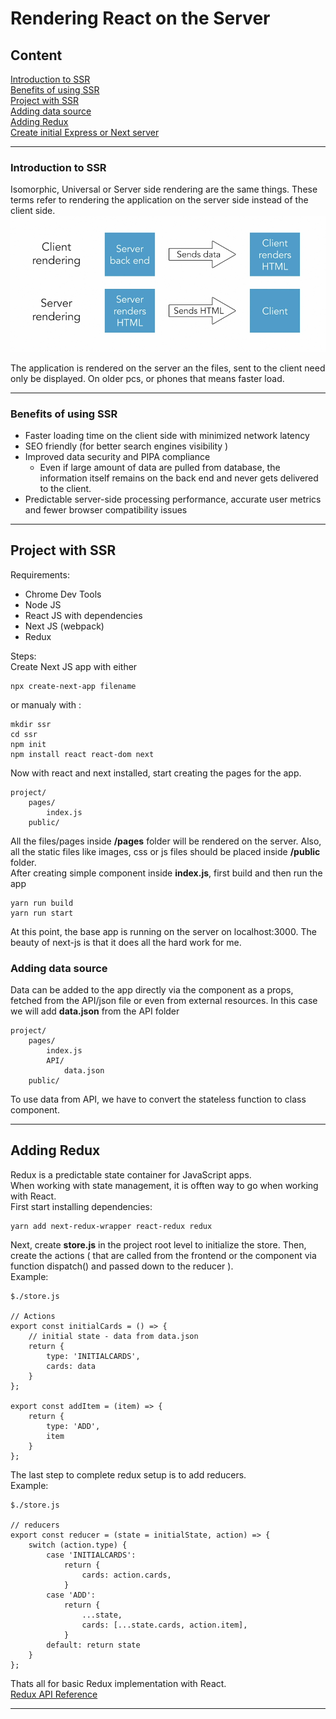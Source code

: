 # Rendering React on the Server
## Content

[Introduction to SSR](#introduction-to-ssr)   
[Benefits of using SSR](#benefits-of-using-ssr)   
[Project with SSR](#project-with-ssr)   
[Adding data source](#adding-data-source)   
[Adding Redux](#adding-redux)   
[Create initial Express or Next server](#create-initial-express-or-next-server)   

---

### Introduction to SSR

Isomorphic, Universal or Server side rendering are the same things. These terms refer to rendering the application on the server side instead of the client side.   
![ssr](https://github.com/mariourban83/react-server-side-rendering/blob/main/public/ssr.png?raw=true)

The application is rendered on the server an the files, sent to the client need only be displayed. On older pcs, or phones that means faster load.

---

### Benefits of using SSR

- Faster loading time on the client side with minimized network latency
- SEO friendly (for better search engines visibility )
- Improved data security and PIPA compliance
    - Even if large amount of data are pulled from database, the information itself remains on the back end and never gets delivered to the client.
- Predictable server-side processing performance, accurate user metrics and fewer browser compatibility issues

---

## Project with SSR

Requirements:   
- Chrome Dev Tools
- Node JS
- React JS with dependencies
- Next JS (webpack)
- Redux


Steps:   
Create Next JS app with either 
```
npx create-next-app filename
```
or manualy with :
```
mkdir ssr
cd ssr
npm init
npm install react react-dom next
```

Now with react and next installed, start creating the pages for the app.
```
project/
    pages/
        index.js
    public/

```
All the files/pages inside **/pages** folder will be rendered on the server. Also, all the static files like images, css or js files should be placed inside **/public** folder.   
After creating simple component inside **index.js**, first build and then run the app
```
yarn run build
yarn run start
```
 At this point, the base app is running on the server on localhost:3000. The beauty of next-js is that it does all the hard work for me.

### Adding data source

Data can be added to the app directly via the component as a props, fetched from the API/json file or even from external resources. In this case we will add **data.json** from the API folder
```
project/
    pages/
        index.js
        API/
            data.json
    public/
```
To use data from API, we have to convert the stateless function to class component.

---
## Adding Redux
Redux is a predictable state container for JavaScript apps.   
When working with state management, it is offten way to go when working with React.   
First start installing dependencies:
```
yarn add next-redux-wrapper react-redux redux
```
Next, create **store.js** in the project root level to initialize the store. Then, create the actions ( that are called from the frontend or the component via function dispatch() and passed down to the reducer ).   
Example:
```
$./store.js

// Actions
export const initialCards = () => {
    // initial state - data from data.json
    return {
        type: 'INITIALCARDS',
        cards: data
    }
};

export const addItem = (item) => {
    return {
        type: 'ADD',
        item
    }
};
```
The last step to complete redux setup is to add reducers.   
Example:
```
$./store.js

// reducers
export const reducer = (state = initialState, action) => {
    switch (action.type) {
        case 'INITIALCARDS':
            return {
                cards: action.cards,
            }
        case 'ADD':
            return {
                ...state,
                cards: [...state.cards, action.item],
            }
        default: return state
    }
};
```
Thats all for basic Redux implementation with React.   
[Redux API Reference](https://redux.js.org/api/api-reference)   

---


